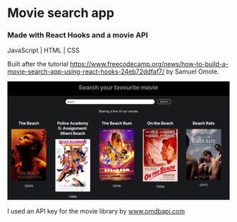# Movie search app 

### Made with React Hooks and a movie API
JavaScript | HTML | CSS

Built after the tutorial https://www.freecodecamp.org/news/how-to-build-a-movie-search-app-using-react-hooks-24eb72ddfaf7/ by Samuel Omole.

![Alt Text](demo-pics-gifs/movie-search.png)

I used an API key for the movie library by www.omdbapi.com

